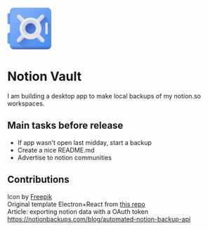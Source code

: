 <img src="apps/electron/build/logo512.png" height="100" />

# Notion Vault

I am building a desktop app to make local backups of my notion.so workspaces.

## Main tasks before release
- If app wasn't open last midday, start a backup
- Create a nice README.md
- Advertise to notion communities

## Contributions 

Icon by [Freepik](https://www.flaticon.com/free-icons/vault)  
Original template Electron+React from [this repo](https://github.com/yhirose/react-typescript-electron-sample-with-create-react-app-and-electron-builder)  
Article: exporting notion data with a OAuth token https://notionbackups.com/blog/automated-notion-backup-api
